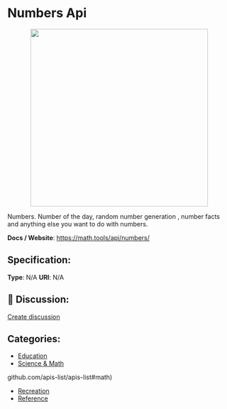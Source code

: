 # Numbers Api
<p align="center">
    <img width="400" src="https://raw.githubusercontent.com/apis-list/apis-list/apis/numbers-api/logo_256x256.png" />
</p>

Numbers. Number of the day, random number generation , number facts and anything else you want to do with numbers.

**Docs / Website**: https://math.tools/api/numbers/

## Specification:
**Type**:  N/A 
**URI**:  N/A 

## 💬 Discussion:
[Create discussion](link)

## Categories:
- [Education](https://github.com/apis-list/apis-list#education)
- [Science & Math](https://github.com/apis-list/apis-list#science-and-math)





github.com/apis-list/apis-list#math)
- [Recreation](https://github.com/apis-list/apis-list#recreation)
- [Reference](https://github.com/apis-list/apis-list#reference)



